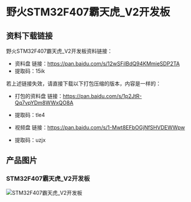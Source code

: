 [](#野火STM32F407霸天虎_V2开发板)

# 野火STM32F407霸天虎_V2开发板


## 资料下载链接
野火STM32F407霸天虎_V2开发板资料链接：
* 资料盘 链接：https://pan.baidu.com/s/12wSFilBdQ94KMmieSDP2TA 
* 提取码：15ik 


若上述链接失效，请直接下载以下打包压缩的版本，内容是一样的：
* 打包的资料盘 链接：https://pan.baidu.com/s/1p2JtR-Qq7vpYDm8WWxQO8A 
* 提取码：tle4 


* 视频盘 链接：https://pan.baidu.com/s/1-Mwt8EFbOGjNfSHVDEWWpw 
* 提取码：uzjx 


## 产品图片
### STM32F407霸天虎_V2开发板
![STM32F407霸天虎_V2开发板](https://raw.githubusercontent.com/wiki/Embdefire/products/images/STM32系列产品/STM32F407霸天虎_V2开发板/STM32F407霸天虎_V2开发板.jpg)